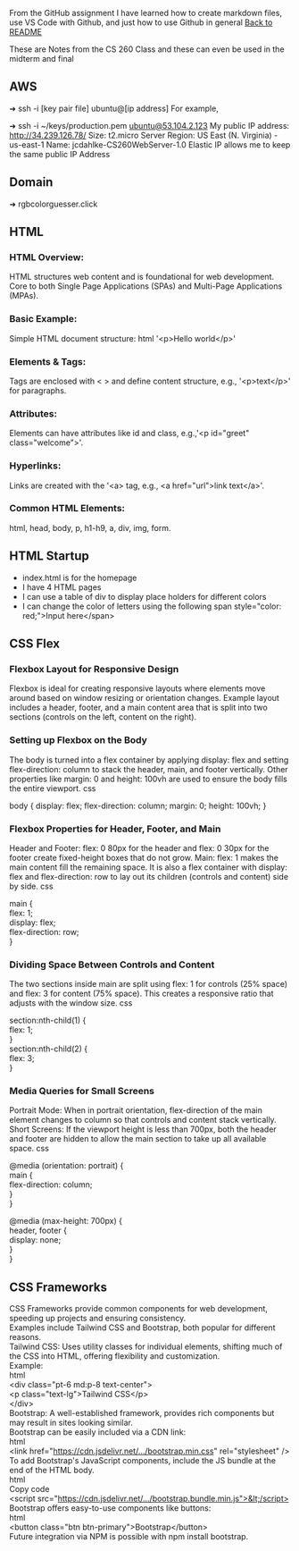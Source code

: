 From the GitHub assignment I have learned how to create markdown files, use VS Code with Github, and just how to use Github in general
[Back to README](README.md)

These are Notes from the CS 260 Class and these can even be used in the midterm and final

## AWS
➜  ssh -i [key pair file] ubuntu@[ip address]
For example,

➜  ssh -i ~/keys/production.pem ubuntu@53.104.2.123
My public IP address: http://34.239.126.78/
Size: t2.micro
Server Region: US East (N. Virginia) - us-east-1
Name: jcdahlke-CS260WebServer-1.0
Elastic IP allows me to keep the same public IP Address

## Domain
➜  rgbcolorguesser.click

## HTML
### HTML Overview:
HTML structures web content and is foundational for web development.
Core to both Single Page Applications (SPAs) and Multi-Page Applications (MPAs).
### Basic Example:
Simple HTML document structure:
html
'&lt;p>Hello world&lt;/p>'

### Elements & Tags:
Tags are enclosed with &lt; > and define content structure, e.g.,
'&lt;p>text&lt;/p>' for paragraphs.
### Attributes:
Elements can have attributes like id and class, e.g.,'&lt;p id="greet" class="welcome">'.

### Hyperlinks:
Links are created with the
'&lt;a> tag, e.g., &lt;a href="url">link text&lt;/a>'.
### Common HTML Elements:
html, head, body, p, h1-h9, a, div, img, form.

## HTML Startup
* index.html is for the homepage
* I have 4 HTML pages
* I can use a table of div to display place holders for different colors
* I can change the color of letters using the following span style="color: red;">Input here&lt;/span>

## CSS Flex
### Flexbox Layout for Responsive Design
Flexbox is ideal for creating responsive layouts where elements move around based on window resizing or orientation changes.
Example layout includes a header, footer, and a main content area that is split into two sections (controls on the left, content on the right).
### Setting up Flexbox on the Body
The body is turned into a flex container by applying display: flex and setting flex-direction: column to stack the header, main, and footer vertically.
Other properties like margin: 0 and height: 100vh are used to ensure the body fills the entire viewport.
css

body {
    display: flex;
    flex-direction: column;
    margin: 0;
    height: 100vh;
}
### Flexbox Properties for Header, Footer, and Main
Header and Footer: flex: 0 80px for the header and flex: 0 30px for the footer create fixed-height boxes that do not grow.
Main: flex: 1 makes the main content fill the remaining space. It is also a flex container with display: flex and flex-direction: row to lay out its children (controls and content) side by side.
css
  
main {  
    flex: 1;  
    display: flex;  
    flex-direction: row;  
}
### Dividing Space Between Controls and Content
The two sections inside main are split using flex: 1 for controls (25% space) and flex: 3 for content (75% space). This creates a responsive ratio that adjusts with the window size.
css
  
section:nth-child(1) {  
    flex: 1;  
}  
section:nth-child(2) {  
    flex: 3;  
}  
### Media Queries for Small Screens
Portrait Mode: When in portrait orientation, flex-direction of the main element changes to column so that controls and content stack vertically.
Short Screens: If the viewport height is less than 700px, both the header and footer are hidden to allow the main section to take up all available space.
css

@media (orientation: portrait) {  
    main {  
        flex-direction: column;  
    }  
}  

@media (max-height: 700px) {  
    header, footer {  
        display: none;  
    }  
}  
  
## CSS Frameworks
CSS Frameworks provide common components for web development, speeding up projects and ensuring consistency.  
Examples include Tailwind CSS and Bootstrap, both popular for different reasons.  
Tailwind CSS: Uses utility classes for individual elements, shifting much of the CSS into HTML, offering flexibility and customization.  
Example:  
html  
&lt;div class="pt-6 md:p-8 text-center">  
  &lt;p class="text-lg">Tailwind CSS&lt;/p>  
&lt;/div>  
Bootstrap: A well-established framework, provides rich components but may result in sites looking similar.  
Bootstrap can be easily included via a CDN link:  
html  
&lt;link href="https://cdn.jsdelivr.net/.../bootstrap.min.css" rel="stylesheet" />  
To add Bootstrap's JavaScript components, include the JS bundle at the end of the HTML body.  
html  
Copy code  
&lt;script src="https://cdn.jsdelivr.net/.../bootstrap.bundle.min.js">&lt;/script>  
Bootstrap offers easy-to-use components like buttons:  
html  
&lt;button class="btn btn-primary">Bootstrap&lt;/button>  
Future integration via NPM is possible with npm install bootstrap.  
